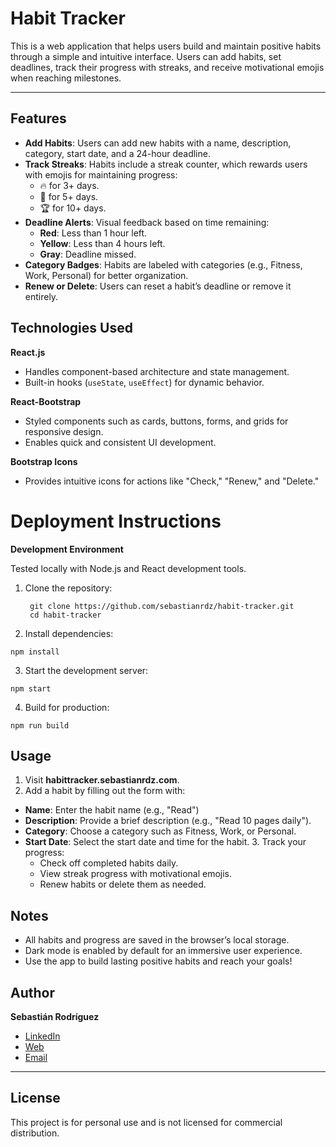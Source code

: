 # Habit Tracker

This is a web application that helps users build and maintain positive habits through a simple and intuitive interface. Users can add habits, set deadlines, track their progress with streaks, and receive motivational emojis when reaching milestones.

---

## Features

- **Add Habits**: Users can add new habits with a name, description, category, start date, and a 24-hour deadline.
- **Track Streaks**: Habits include a streak counter, which rewards users with emojis for maintaining progress:
  - 🔥 for 3+ days.
  - 🎉 for 5+ days.
  - 🏆 for 10+ days.
- **Deadline Alerts**: Visual feedback based on time remaining:
  - **Red**: Less than 1 hour left.
  - **Yellow**: Less than 4 hours left.
  - **Gray**: Deadline missed.
- **Category Badges**: Habits are labeled with categories (e.g., Fitness, Work, Personal) for better organization.
- **Renew or Delete**: Users can reset a habit’s deadline or remove it entirely.

## Technologies Used

**React.js**
  - Handles component-based architecture and state management.
  - Built-in hooks (```useState```, ```useEffect```) for dynamic behavior.

**React-Bootstrap**
  - Styled components such as cards, buttons, forms, and grids for responsive design.
  - Enables quick and consistent UI development.

**Bootstrap Icons**
  - Provides intuitive icons for actions like "Check," "Renew," and "Delete."

# Deployment Instructions

**Development Environment**

  Tested locally with Node.js and React development tools.

1. Clone the repository:
   ```
    git clone https://github.com/sebastianrdz/habit-tracker.git
    cd habit-tracker
   ```

2. Install dependencies:
  ```
  npm install
  ```

3. Start the development server:
```
npm start
```

4. Build for production:
```
npm run build
```

## Usage

  1. Visit **habittracker.sebastianrdz.com**.
  2. Add a habit by filling out the form with:
  - **Name**: Enter the habit name (e.g., "Read")
  - **Description**: Provide a brief description (e.g., "Read 10 pages daily").
- **Category**: Choose a category such as Fitness, Work, or Personal.
- **Start Date**: Select the start date and time for the habit.
  3. Track your progress:
  - Check off completed habits daily.
  - View streak progress with motivational emojis.
  - Renew habits or delete them as needed.

## Notes

  - All habits and progress are saved in the browser’s local storage.
- Dark mode is enabled by default for an immersive user experience.
- Use the app to build lasting positive habits and reach your goals!

## Author

**Sebastián Rodríguez**
- [LinkedIn](https://www.linkedin.com/in/sebastian-rodriguez-zavala/)
- [Web](https://sebastianrdz.com)
- [Email](mailto:contact@sebastianrdz.com)

---

## License

This project is for personal use and is not licensed for commercial distribution.
